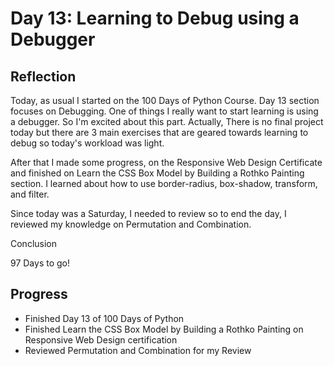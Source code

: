 # Day 13: Learning to Debug using a Debugger
## Reflection
 Today, as usual I started on the 100 Days of Python Course. Day 13 section focuses on Debugging. One of things I really want to start learning is using a debugger. So I'm excited about this part. Actually, There is no final project today but there are 3 main exercises that are geared towards learning to debug so today's workload was light.

 After that I made some progress, on the Responsive Web Design Certificate and finished on Learn the CSS Box Model by Building a Rothko Painting section. I learned about how to use border-radius, box-shadow, transform, and filter.
 
 Since today was a Saturday, I needed to review so to end the day, I reviewed my knowledge on Permutation and Combination.
 
 Conclusion
 
 97 Days to go!
## Progress
 - Finished Day 13 of 100 Days of Python
 - Finished Learn the CSS Box Model by Building a Rothko Painting on Responsive Web Design certification
 - Reviewed Permutation and Combination for my Review
